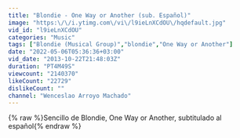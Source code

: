 ```yaml
---
title: "Blondie - One Way or Another (sub. Español)"
image: "https:\/\/i.ytimg.com\/vi\/l9ieLnXCdOU\/hqdefault.jpg"
vid_id: "l9ieLnXCdOU"
categories: "Music"
tags: ["Blondie (Musical Group)","blondie","One Way or Another"]
date: "2022-05-06T05:36:36+03:00"
vid_date: "2013-10-22T21:48:03Z"
duration: "PT4M49S"
viewcount: "2140370"
likeCount: "22729"
dislikeCount: ""
channel: "Wenceslao Arroyo Machado"
---
```

{% raw %}Sencillo de Blondie, One Way or Another, subtitulado al español{% endraw %}
